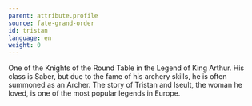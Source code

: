 ```yaml
---
parent: attribute.profile
source: fate-grand-order
id: tristan
language: en
weight: 0
---
```


One of the Knights of the Round Table in the Legend of King Arthur.
His class is Saber, but due to the fame of his archery skills, he is often summoned as an Archer.
The story of Tristan and Iseult, the woman he loved, is one of the most popular legends in Europe.
